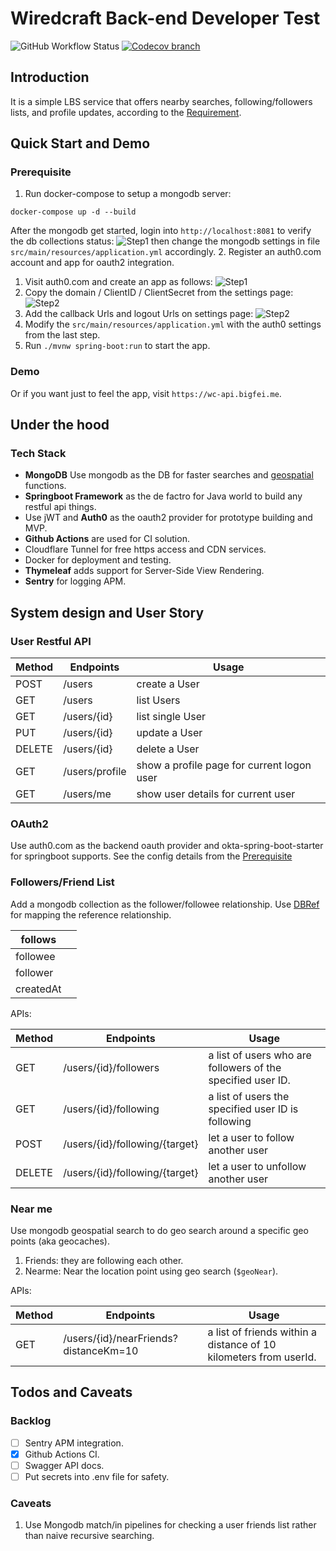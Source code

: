 # Wiredcraft Back-end Developer Test
![GitHub Workflow Status](https://img.shields.io/github/actions/workflow/status/bigfei/test-backend-java/docker-release.yml)
[![Codecov branch](https://img.shields.io/codecov/c/github/bigfei/test-backend-java/master?token=YACNVNL1OB)](https://codecov.io/gh/bigfei/test-backend-java)

## Introduction
It is a simple LBS service that offers nearby searches, following/followers lists, 
and profile updates, according to the [Requirement](docs/REQ.md).


## Quick Start and Demo
### Prerequisite
1. Run docker-compose to setup a mongodb server:
```shell
docker-compose up -d --build
```
After the mongodb get started, login into `http://localhost:8081` to verify the db collections status:
![Step1](docs/m1.png)
then change the mongodb settings in file `src/main/resources/application.yml` accordingly.
2. Register an auth0.com account and app for oauth2 integration.
   1. Visit auth0.com and create an app as follows: ![Step1](docs/s1.png)
   2. Copy the domain / ClientID / ClientSecret from the settings page: ![Step2](docs/s2.png)
   3. Add the callback Urls and logout Urls on settings page: ![Step2](docs/s3.png)
   3. Modify the `src/main/resources/application.yml` with the auth0 settings from the last step.
3. Run `./mvnw spring-boot:run` to start the app.

### Demo
Or if you want just to feel the app, visit `https://wc-api.bigfei.me`.

## Under the hood
### Tech Stack
- **MongoDB** Use mongodb as the DB for faster searches and [geospatial](https://www.mongodb.com/docs/manual/reference/operator/aggregation/geoNear/) functions.
- **Springboot Framework** as the de factro for Java world to build any restful api things.
- Use jWT and **Auth0** as the oauth2 provider for prototype building and MVP.
- **Github Actions** are used for CI solution.
- Cloudflare Tunnel for free https access and CDN services.
- Docker for deployment and testing.
- **Thymeleaf** adds support for Server-Side View Rendering.
- **Sentry** for logging APM.

## System design and User Story

### User Restful API

| Method | Endpoints      | Usage                                      |
|--------|----------------|--------------------------------------------|
| POST   | /users         | create a User                              |
| GET    | /users         | list Users                                 |
| GET    | /users/{id}    | list single User                           |
| PUT    | /users/{id}    | update a User                              |
| DELETE | /users/{id}    | delete a User                              |
| GET    | /users/profile | show a profile page for current logon user |
| GET    | /users/me      | show user details for current user         |

### OAuth2
Use auth0.com as the backend oauth provider and okta-spring-boot-starter for springboot supports.
See the config details from the [Prerequisite](#prerequisite)

### Followers/Friend List
Add a mongodb collection as the follower/followee relationship. 
Use [DBRef](https://www.mongodb.com/docs/manual/reference/database-references/) 
for mapping the reference relationship.

| follows   |   |
|-----------|---|
| followee  |   |
| follower  |   |
| createdAt |   |

APIs:

| Method | Endpoints                      | Usage                                                       |
|--------|--------------------------------|-------------------------------------------------------------|
| GET    | /users/{id}/followers          | a list of users who are followers of the specified user ID. |
| GET    | /users/{id}/following          | a list of users the specified user ID is following          |
| POST   | /users/{id}/following/{target} | let a user to follow another user                           |
| DELETE | /users/{id}/following/{target} | let a user to unfollow another user                         |

### Near me
Use mongodb geospatial search to do geo search around a specific geo points (aka geocaches).
1. Friends: they are following each other.
2. Nearme: Near the location point using geo search (`$geoNear`).

APIs: 

| Method | Endpoints                             | Usage                                                             |
|--------|---------------------------------------|-------------------------------------------------------------------|
| GET    | /users/{id}/nearFriends?distanceKm=10 | a list of friends within a distance of 10 kilometers from userId. |


## Todos and Caveats

### Backlog
- [ ] Sentry APM integration.
- [x] Github Actions CI.
- [ ] Swagger API docs.
- [ ] Put secrets into .env file for safety.

### Caveats
1. Use Mongodb match/in pipelines for checking a user friends list rather than naive recursive searching.


